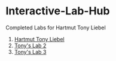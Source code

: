# Interactive-Lab-Hub

Completed Labs for Hartmut Tony Liebel

1. [Hartmut Tony Liebel](https://github.com/tonyliebel/IDD-Fa18-Lab1/blob/master/README.md)
2. [Tony's Lab 2](https://github.com/tonyliebel/IDD-Fa19-Lab2/blob/master/README.md)
3. [Tony's Lab 3](https://github.com/tonyliebel/IDD-Fa19-Lab3/blob/master/README.md)

